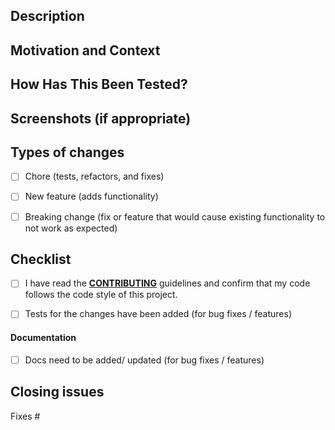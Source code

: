 <!-- Thanks for submitting a pull request! -->
<!-- Please provide enough information so that others can review your pull request -->
<!-- For more information, see the `CONTRIBUTING` guide. -->

<!--- Describe your changes in detail -->
## Description



<!--- Why is this change required? What problem does it solve? -->
<!--- Describe the current and new situation/behavior --->
## Motivation and Context



<!--- Please describe in detail how you tested your changes. -->
<!--- Include details of your testing environment -->
## How Has This Been Tested?



## Screenshots (if appropriate)



<!--- What types of changes does your code introduce? Put an `x` in all the boxes that apply. -->
## Types of changes
- [ ] Chore (tests, refactors, and fixes)
- [ ] New feature (adds functionality)
- [ ] Breaking change (fix or feature that would cause existing functionality to not work as expected)



<!--- Go over all the following points, and put an `x` in all the boxes that apply. -->
## Checklist
- [ ] I have read the **[CONTRIBUTING](./CONTRIBUTING.md)** guidelines and confirm that my code follows the code style of this project.
- [ ] Tests for the changes have been added (for bug fixes / features)



<!-- Mark this to let us know if the docs require adjustments for this PR. -->
<!-- We have our documentation in a seperate repo, feel free to update the docs accordingly. :) -->
#### Documentation
- [ ] Docs need to be added/ updated (for bug fixes / features)



<!-- Put `closes #XXXX` or `fixes #XXXX` in your comment to auto-close the issue that your PR fixes (if such). -->
## Closing issues
Fixes #

